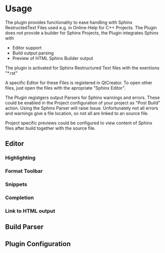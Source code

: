 # Usage

The plugin provides functionality to ease handling with
Sphinx RestructedText Files used e.g. in Online-Help for C++ Projects. The Plugin does not provide a builder for
Sphinx Projects, the Plugin integrates Sphinx with

* Editor support
* Build output parsing
* Preview of HTML Sphinx Builder output

The plugin is activated for Sphinx Restructured Text files with the exentions "*.rst"

A specific Editor for these Files is registered in QtCreator. To open other files, just open the files with the apropriate "Sphinx Editor".

The Plugin registgers output Parsers for Sphinx warnings and errors. These could be enabled in the Project configuration of your project
as "Post Build" action. Using the Sphinx Parser will raise Issue. Unfortunately not all errors and warnings give a file location, so
not all are linked to an source file.

Project specific previews could be configured to view content of Sphinx files after build together with the source file.

## Editor

### Highlighting

### Format Toolbar

### Snippets

### Completion

### Link to HTML output

## Build Parser

## Plugin Configuration


